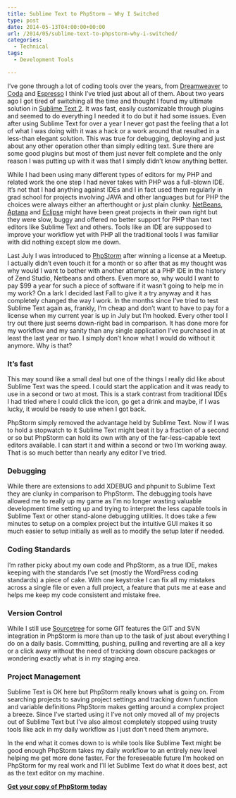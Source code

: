 ```yaml
---
title: Sublime Text to PhpStorm – Why I Switched
type: post
date: 2014-05-13T04:00:00+00:00
url: /2014/05/sublime-text-to-phpstorm-why-i-switched/
categories:
  - Technical
tags:
  - Development Tools

---
```

I’ve gone through a lot of coding tools over the years, from <a title="Dreamweaver" href="http://www.adobe.com/products/dreamweaver.html" target="_blank" rel="noopener noreferrer">Dreamweaver</a> to <a title="Coda" href="https://panic.com/coda/" target="_blank" rel="noopener noreferrer">Coda</a> and <a title="Espresso" href="http://macrabbit.com/espresso/" target="_blank" rel="noopener noreferrer">Espresso</a> I think I’ve tried just about all of them. About two years ago I got tired of switching all the time and thought I found my ultimate solution in <a title="Sublime Text 2" href="http://www.sublimetext.com" target="_blank" rel="noopener noreferrer">Sublime Text 2</a>. It was fast, easily customizable through plugins and seemed to do everything I needed it to do but it had some issues.
Even after using Sublime Text for over a year I never got past the feeling that a lot of what I was doing with it was a hack or a work around that resulted in a less-than elegant solution. This was true for debugging, deploying and just about any other operation other than simply editing text. Sure there are some good plugins but most of them just never felt complete and the only reason I was putting up with it was that I simply didn’t know anything better.

While I had been using many different types of editors for my PHP and related work the one step I had never takes with PHP was a full-blown IDE. It’s not that I had anything against IDEs and I in fact used them regularly in grad school for projects involving JAVA and other languages but for PHP the choices were always either an afterthought or just plain clunky. <a title="NetBeans" href="https://netbeans.org" target="_blank" rel="noopener noreferrer">NetBeans</a>, <a title="Aptana" href="http://www.aptana.com" target="_blank" rel="noopener noreferrer">Aptana</a> and <a title="Eclipse" href="http://eclipse.org" target="_blank" rel="noopener noreferrer">Eclipse</a> might have been great projects in their own right but they were slow, buggy and offered no better support for PHP than text editors like Sublime Text and others. Tools like an IDE are supposed to improve your workflow yet with PHP all the traditional tools I was familiar with did nothing except slow me down.

Last July I was introduced to <a title="PhpStorm" href="http://www.jetbrains.com/phpstorm/" target="_blank" rel="noopener noreferrer">PhpStorm</a> after winning a license at a Meetup. I actually didn’t even touch it for a month or so after that as my thought was why would I want to bother with another attempt at a PHP IDE in the history of Zend Studio, Netbeans and others. Even more so, why would I want to pay $99 a year for such a piece of software if it wasn’t going to help me in my work? On a lark I decided last Fall to give it a try anyway and it has completely changed the way I work. In the months since I’ve tried to test Sublime Text again as, frankly, I’m cheap and don’t want to have to pay for a license when my current year is up in July but I’m hooked. Every other tool I try out there just seems down-right bad in comparison. It has done more for my workflow and my sanity than any single application I’ve purchased in at least the last year or two. I simply don’t know what I would do without it anymore. Why is that?

### It’s fast

This may sound like a small deal but one of the things I really did like about Sublime Text was the speed. I could start the application and it was ready to use in a second or two at most. This is a stark contrast from traditional IDEs I had tried where I could click the icon, go get a drink and maybe, if I was lucky, it would be ready to use when I got back.

PhpStorm simply removed the advantage held by Sublime Text. Now if I was to hold a stopwatch to it Sublime Text might beat it by a fraction of a second or so but PhpStorm can hold its own with any of the far-less-capable text editors available. I can start it and within a second or two I’m working away. That is so much better than nearly any editor I’ve tried.

### Debugging

While there are extensions to add XDEBUG and phpunit to Sublime Text they are clunky in comparison to PhpStorm. The debugging tools have allowed me to really up my game as I’m no longer wasting valuable development time setting up and trying to interpret the less capable tools in Sublime Text or other stand-alone debugging utilities. It does take a few minutes to setup on a complex project but the intuitive GUI makes it so much easier to setup initially as well as to modify the setup later if needed.

### Coding Standards

I’m rather picky about my own code and PhpStorm, as a true IDE, makes keeping with the standards I’ve set (mostly the WordPress coding standards) a piece of cake. With one keystroke I can fix all my mistakes across a single file or even a full project, a feature that puts me at ease and helps me keep my code consistent and mistake free.

### Version Control

While I still use <a title="Sourcetree" href="http://sourcetreeapp.com" target="_blank" rel="noopener noreferrer">Sourcetree</a> for some GIT features the GIT and SVN integration in PhpStorm is more than up to the task of just about everything I do on a daily basis. Committing, pushing, pulling and reverting are all a key or a click away without the need of tracking down obscure packages or wondering exactly what is in my staging area.

### Project Management

Sublime Text is OK here but PhpStorm really knows what is going on. From searching projects to saving project settings and tracking down function and variable definitions PhpStorm makes getting around a complex project a breeze. Since I’ve started using it I’ve not only moved all of my projects out of Sublime Text but I’ve also almost completely stopped using trusty tools like ack in my daily workflow as I just don’t need them anymore.

In the end what it comes down to is while tools like Sublime Text might be good enough PhpStorm takes my daily workflow to an entirely new level helping me get more done faster. For the foreseeable future I’m hooked on PhpStorm for my real work and I’ll let Sublime Text do what it does best, act as the text editor on my machine.

<a title="PhpStorm" href="http://www.jetbrains.com/phpstorm/" target="_blank" rel="noopener noreferrer"><strong>Get your copy of PhpStorm today</strong></a>